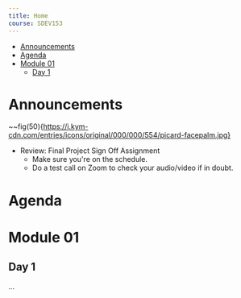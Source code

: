 ```yaml
---
title: Home
course: SDEV153
---
```


- [Announcements](#announcements)
- [Agenda](#agenda)
- [Module 01](#module-01)
  - [Day 1](#day-1)

# Announcements

~~fig(50){https://i.kym-cdn.com/entries/icons/original/000/000/554/picard-facepalm.jpg}

- Review: Final Project Sign Off Assignment
  - Make sure you're on the schedule.
  - Do a test call on Zoom to check your audio/video if in doubt.

# Agenda

# Module 01

## Day 1

...

<!-- # Old Lecture Schedule

[M02: Project Planning; Intro to CSS](m02.html)

[M03: CSS Part II; Containers; The Box Model](m03.html)

[M04: Images; Media Elements; Favicon; Reserved Characters; CSS Rounded Corners](m04.html)

# New Lecture Schedule

## Module 05

### Day 1

[CSS: Size Units](css_size_units.html)

[CSS: Print Media](css_print_media.html)

[CSS: Using Multiple Stylesheets](css_multiple_stylesheets.html)

[CSS: Functions and Properties](css_functions_properties.html)

### Day 2

[CSS Responsive Design](css_responsive_design.html)

[Mobile First Design](mobile_first_design.html)

## Module 06

### Day 1

[HTML Forms](../common/html_forms.html)

## Remaining Odds and Ends

[Web Fonts and Font Embedding](fonts.html)

HTML Tables

Licensing, Copyright, and Legal

Search Engine Optimization -->
